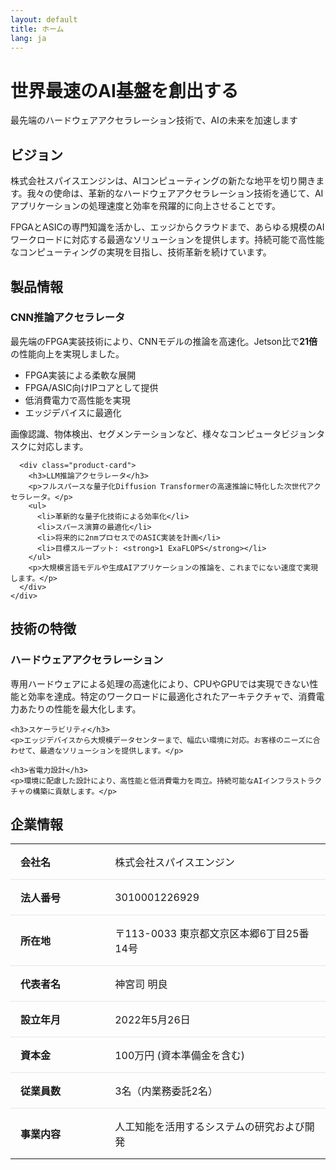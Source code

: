 ```yaml
---
layout: default
title: ホーム
lang: ja
---
```


<div class="hero">
  <div class="container">
    <h1>世界最速のAI基盤を創出する</h1>
    <p>最先端のハードウェアアクセラレーション技術で、AIの未来を加速します</p>
  </div>
</div>

<div class="container">
  <section id="vision">
    <h2>ビジョン</h2>
    <p>株式会社スパイスエンジンは、AIコンピューティングの新たな地平を切り開きます。我々の使命は、革新的なハードウェアアクセラレーション技術を通じて、AIアプリケーションの処理速度と効率を飛躍的に向上させることです。</p>
    <p>FPGAとASICの専門知識を活かし、エッジからクラウドまで、あらゆる規模のAIワークロードに対応する最適なソリューションを提供します。持続可能で高性能なコンピューティングの実現を目指し、技術革新を続けています。</p>
  </section>

  <section id="products">
    <h2>製品情報</h2>
    <div class="product-grid">
      <div class="product-card">
        <h3>CNN推論アクセラレータ</h3>
        <p>最先端のFPGA実装技術により、CNNモデルの推論を高速化。Jetson比で<strong>21倍</strong>の性能向上を実現しました。</p>
        <ul>
          <li>FPGA実装による柔軟な展開</li>
          <li>FPGA/ASIC向けIPコアとして提供</li>
          <li>低消費電力で高性能を実現</li>
          <li>エッジデバイスに最適化</li>
        </ul>
        <p>画像認識、物体検出、セグメンテーションなど、様々なコンピュータビジョンタスクに対応します。</p>
      </div>

      <div class="product-card">
        <h3>LLM推論アクセラレータ</h3>
        <p>フルスパースな量子化Diffusion Transformerの高速推論に特化した次世代アクセラレータ。</p>
        <ul>
          <li>革新的な量子化技術による効率化</li>
          <li>スパース演算の最適化</li>
          <li>将来的に2nmプロセスでのASIC実装を計画</li>
          <li>目標スループット: <strong>1 ExaFLOPS</strong></li>
        </ul>
        <p>大規模言語モデルや生成AIアプリケーションの推論を、これまでにない速度で実現します。</p>
      </div>
    </div>
  </section>

  <section id="technology">
    <h2>技術の特徴</h2>
    <h3>ハードウェアアクセラレーション</h3>
    <p>専用ハードウェアによる処理の高速化により、CPUやGPUでは実現できない性能と効率を達成。特定のワークロードに最適化されたアーキテクチャで、消費電力あたりの性能を最大化します。</p>

    <h3>スケーラビリティ</h3>
    <p>エッジデバイスから大規模データセンターまで、幅広い環境に対応。お客様のニーズに合わせて、最適なソリューションを提供します。</p>

    <h3>省電力設計</h3>
    <p>環境に配慮した設計により、高性能と低消費電力を両立。持続可能なAIインフラストラクチャの構築に貢献します。</p>
  </section>

  <section id="company">
    <h2>企業情報</h2>
    <table style="width: 100%; border-collapse: collapse; margin-top: 1rem;">
      <tr style="border-bottom: 1px solid #E1E8ED;">
        <td style="padding: 1rem; font-weight: bold; width: 30%;">会社名</td>
        <td style="padding: 1rem;">株式会社スパイスエンジン</td>
      </tr>
      <tr style="border-bottom: 1px solid #E1E8ED;">
        <td style="padding: 1rem; font-weight: bold;">法人番号</td>
        <td style="padding: 1rem;">3010001226929</td>
      </tr>
      <tr style="border-bottom: 1px solid #E1E8ED;">
        <td style="padding: 1rem; font-weight: bold;">所在地</td>
        <td style="padding: 1rem;">〒113-0033 東京都文京区本郷6丁目25番14号</td>
      </tr>
      <tr style="border-bottom: 1px solid #E1E8ED;">
        <td style="padding: 1rem; font-weight: bold;">代表者名</td>
        <td style="padding: 1rem;">神宮司 明良</td>
      </tr>
      <tr style="border-bottom: 1px solid #E1E8ED;">
        <td style="padding: 1rem; font-weight: bold;">設立年月</td>
        <td style="padding: 1rem;">2022年5月26日</td>
      </tr>
      <tr style="border-bottom: 1px solid #E1E8ED;">
        <td style="padding: 1rem; font-weight: bold;">資本金</td>
        <td style="padding: 1rem;">100万円 (資本準備金を含む)</td>
      </tr>
      <tr style="border-bottom: 1px solid #E1E8ED;">
        <td style="padding: 1rem; font-weight: bold;">従業員数</td>
        <td style="padding: 1rem;">3名（内業務委託2名）</td>
      </tr>
      <tr>
        <td style="padding: 1rem; font-weight: bold;">事業内容</td>
        <td style="padding: 1rem;">人工知能を活用するシステムの研究および開発</td>
      </tr>
    </table>
  </section>

</div>